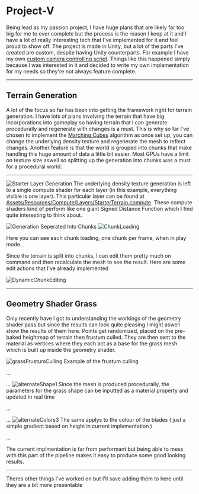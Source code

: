 # Project-V

Being lead as my passion project, I have huge plans that are likely far too big for me to ever complete but the process is the reason I keep at it and I have a lot of really interesting tech that I've implemented for it
and feel proud to show off. The project is made in Unity, but a lot of the parts I've created are custom, despite having Unity counterparts.
For example I have my own [custom camera controlling script](Assets/Scripts/Camera/ThirdPersonController.cs). Things like this happened simply because I was interested in it and decided to write my own implementation for my needs so they're not always feature complete.

--------------------------------------------------

## Terrain Generation
A lot of the focus so far has been into getting the framework right for terrain generation. I have lots of plans involving the terrain that have big incorporations into gameplay so having terrain that I can generate procedurally and regenerate with changes is a must.
This is why so far I've chosen to implement the [Marching Cubes](http://paulbourke.net/geometry/polygonise/) algorithm as once set up, you can change the underlying density texture and regenerate the mesh to reflect changes. Another feature is that the world is grouped
into chunks that make handling this huge amount of data a little bit easier. Most GPUs have a limit on texture size aswell so splitting up the generation into chunks was a must for a procedural world.

--------------------------------------------------

![Starter Layer Generation](https://github.com/whoJake/Project-V/assets/37589250/e2eece4f-f8e9-4791-91ef-047b64874a6e)
The underlying density texture generation is left to a single compute shader for each layer (in this example, everything visible is one layer). This particular layer can be found at [Assets/Resources/Compute/Layers/StarterTerrain.compute](Assets/Resources/Compute/Layers/StarterTerrain.compute). These compute shaders kind of perform like one giant Signed Distance Function which I find quite interesting to think about.

![Generation Seperated Into Chunks](https://github.com/whoJake/Project-V/assets/37589250/e232fcc5-692b-48b1-8589-682a6f2bec5f)
![ChunkLoading](https://github.com/whoJake/Project-V/assets/37589250/f826c4eb-ae99-4cc1-9875-917028d2dcbb)

Here you can see each chunk loading, one chunk per frame, when in play mode.

Since the terrain is split into chunks, I can edit them pretty much on command and then recalculate the mesh to see the result. Here are some edit actions that I've already implemented

![DynamicChunkEditing](https://github.com/whoJake/Project-V/assets/37589250/c0fe6d24-d54b-40c9-aa4d-7058c4893cb0)

-----------------------------------------------

## Geometry Shader Grass
Only recently have I got to understanding the workings of the geometry shader pass but since the results can look quite pleasing I might aswell show the results of them here. Points get randomized, placed on the pre-baked heightmap of terrain then frustum culled. They are then sent to the material as vertices where they each act as a base for the grass mesh which is built up inside the geometry shader.

![grassFrustumCulling](https://github.com/whoJake/Project-V/assets/37589250/ba844924-e4f0-42f6-ac33-f202da50dc99)
Example of the frustum culling

...

...
![alternateShape1](https://github.com/whoJake/Project-V/assets/37589250/14724b65-5f34-40ac-af02-b685882e7e3b)
Since the mesh is produced procedurally, the parameters for the grass shape can be inputted as a material property and updated in real time

...

...
![alternateColors3](https://github.com/whoJake/Project-V/assets/37589250/267753d4-8c53-4891-b51f-06f93df4c150)
The same applys to the colour of the blades ( just a simple gradient based on height in current implementation )

...

The current implmentation is far from performant but being able to mess with this part of the pipeline makes it easy to produce some good looking results.

---------------------------------------------
Theres other things I've worked on but I'll save adding them to here until they are a bit more presentable
